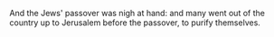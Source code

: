 And the Jews' passover was nigh at hand: and many went out of the country up to Jerusalem before the passover, to purify themselves.
